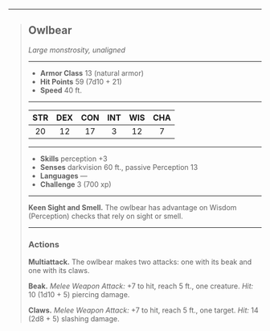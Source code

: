 ***
> ## Owlbear
> *Large monstrosity, unaligned*
> 
> ***
> 
> - **Armor Class** 13 (natural armor)
> - **Hit Points** 59 (7d10 + 21)
> - **Speed** 40 ft.
> 
> ***
> 
> |STR|DEX|CON|INT|WIS|CHA|
> |:---:|:---:|:---:|:---:|:---:|:---:|
> |20|12|17|3|12|7|
> 
> ***
> 
> - **Skills** perception +3
> - **Senses** darkvision 60 ft., passive Perception 13
> - **Languages** —
> - **Challenge** 3 (700 xp)
> 
> ***
> 
> **Keen Sight and Smell.** The owlbear has advantage on Wisdom (Perception) checks that rely on sight or smell.
> 
> ***
> 
> ### Actions
> **Multiattack.** The owlbear makes two attacks: one with its beak and one with its claws.
> 
> **Beak.** *Melee Weapon Attack:* +7 to hit, reach 5 ft., one creature. *Hit:* 10 (1d10 + 5) piercing damage.
> 
> **Claws.** *Melee Weapon Attack:* +7 to hit, reach 5 ft., one target. *Hit:* 14 (2d8 + 5) slashing damage.